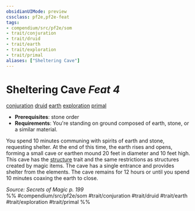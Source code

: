 ```yaml
---
obsidianUIMode: preview
cssclass: pf2e,pf2e-feat
tags:
- compendium/src/pf2e/som
- trait/conjuration
- trait/druid
- trait/earth
- trait/exploration
- trait/primal
aliases: ["Sheltering Cave"]
---
```

# Sheltering Cave  *Feat 4*  
[conjuration](rules/traits/conjuration.md)  [druid](rules/traits/druid.md)  [earth](rules/traits/earth.md)  [exploration](rules/traits/exploration.md)  [primal](rules/traits/primal.md)  

- **Prerequisites**: stone order
- **Requirements**: You're standing on ground composed of earth, stone, or a similar material.

You spend 10 minutes communing with spirits of earth and stone, requesting shelter. At the end of this time, the earth rises and opens, forming a small cave or earthen mound 20 feet in diameter and 10 feet high. This cave has the [structure](rules/traits/structure.md) trait and the same restrictions as structures created by magic items. The cave has a single entrance and provides shelter from the elements. The cave remains for 12 hours or until you spend 10 minutes coaxing the earth to close.

*Source: Secrets of Magic p. 199*  
%% #compendium/src/pf2e/som #trait/conjuration #trait/druid #trait/earth #trait/exploration #trait/primal %%